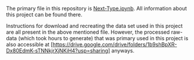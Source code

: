 The primary file in this repository is [Next-Type.ipynb](Next-Type.ipynb). All information about this project can be found there.

Instructions for download and recreating the data set used in this project are all present in the above mentioned file. However, the processed raw-data (which took hours to generate) that was primary used in this project is also accessible at [https://drive.google.com/drive/folders/1b9shBpXR-Dx80EdmK-sTNNkjrXjNKiH4?usp=sharing] anyways.

